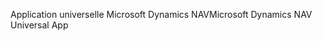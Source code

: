 <span data-ttu-id="c6681-101">Application universelle Microsoft Dynamics NAV</span><span class="sxs-lookup"><span data-stu-id="c6681-101">Microsoft Dynamics NAV Universal App</span></span>